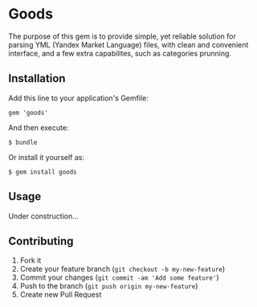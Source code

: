 # Goods

The purpose of this gem is to provide simple, yet reliable solution for parsing
YML (Yandex Market Language) files, with clean and convenient interface,
and a few extra capabilites, such as categories prunning.

## Installation

Add this line to your application's Gemfile:

    gem 'goods'

And then execute:

    $ bundle

Or install it yourself as:

    $ gem install goods

## Usage

Under construction...

## Contributing

1. Fork it
2. Create your feature branch (`git checkout -b my-new-feature`)
3. Commit your changes (`git commit -am 'Add some feature'`)
4. Push to the branch (`git push origin my-new-feature`)
5. Create new Pull Request
